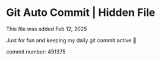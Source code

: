 # Git Auto Commit | Hidden File

This file was added Feb 12, 2025

Just for fun and keeping my daily git commit active 🤪

commit number: 491375
